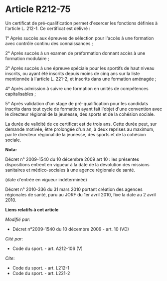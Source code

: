 # Article R212-75

Un certificat de pré-qualification permet d'exercer les fonctions définies à l'article L. 212-1. Ce certificat est délivré : 

1° Après succès aux épreuves de sélection pour l'accès à une formation avec contrôle continu des connaissances ; 

2° Après succès à un examen de préformation donnant accès à une formation modulaire ; 

3° Après succès à une épreuve spéciale pour les sportifs de haut niveau inscrits, ou ayant été inscrits depuis moins de cinq
ans sur la liste mentionnée à l'article L. 221-2, et inscrits dans une formation aménagée ; 

4° Après admission à suivre une formation en unités de compétences capitalisables ; 

5° Après validation d'un stage de pré-qualification pour les candidats inscrits dans tout cycle de formation ayant fait
l'objet d'une convention avec le directeur régional de la jeunesse, des sports et de la cohésion sociale. 

La durée de validité de ce certificat est de trois ans. Cette durée peut, sur demande motivée, être prolongée d'un an, à deux
reprises au maximum, par le directeur régional de la jeunesse, des sports et de la cohésion sociale.

**Nota:**

Décret n° 2009-1540 du 10 décembre 2009 art 10 : les présentes dispositions entrent en vigueur à la date de la dévolution des
missions sanitaires et médico-sociales à une agence régionale de santé. 

(date d'entrée en vigueur indéterminée)

Décret n° 2010-336 du 31 mars 2010 portant création des agences régionales de santé, paru au JORF du 1er avril 2010, fixe la
date au 2 avril 2010.

**Liens relatifs à cet article**

_Modifié par_:

  - Décret n°2009-1540 du 10 décembre 2009 - art. 10 (VD)

_Cité par_:

  - Code du sport. - art. A212-106 (V)

_Cite_:

  - Code du sport. - art. L212-1
  - Code du sport. - art. L221-2
